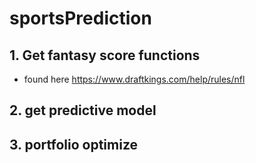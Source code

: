 # sportsPrediction

## 1. Get fantasy score functions
- found here https://www.draftkings.com/help/rules/nfl
## 2. get predictive model
## 3. portfolio optimize
